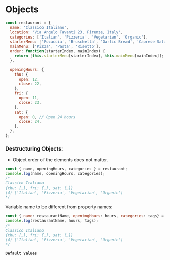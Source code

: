 # Objects

```javascript
const restaurant = {
  name: 'Classico Italiano',
  location: 'Via Angelo Tavanti 23, Firenze, Italy',
  categories: ['Italian', 'Pizzeria', 'Vegetarian', 'Organic'],
  starterMenu: ['Focaccia', 'Bruschetta', 'Garlic Bread', 'Caprese Salad'],
  mainMenu: ['Pizza', 'Pasta', 'Risotto'],
  order: function(starterIndex, mainIndex) {
    return [this.starterMenu[starterIndex], this.mainMenu[mainIndex]];
  },

  openingHours: {
    thu: {
      open: 12,
      close: 22,
    },
    fri: {
      open: 11,
      close: 23,
    },
    sat: {
      open: 0, // Open 24 hours
      close: 24,
    },
  },
};
```

### Destructuring Objects:
- Object order of the elements does not matter.
```javascript
const { name, openingHours, categories } = restaurant;
console.log(name, openingHours, categories);
/*
Classico Italiano 
{thu: {…}, fri: {…}, sat: {…}} 
(4) ['Italian', 'Pizzeria', 'Vegetarian', 'Organic']
*/
```

Variable name to be different from property names:
```javascript
const { name: restaurantName, openingHours: hours, categories: tags} = restaurant;
console.log(restaurantName, hours, tags);
/*
Classico Italiano 
{thu: {…}, fri: {…}, sat: {…}} 
(4) ['Italian', 'Pizzeria', 'Vegetarian', 'Organic']
*/
```

**`Default Values`**